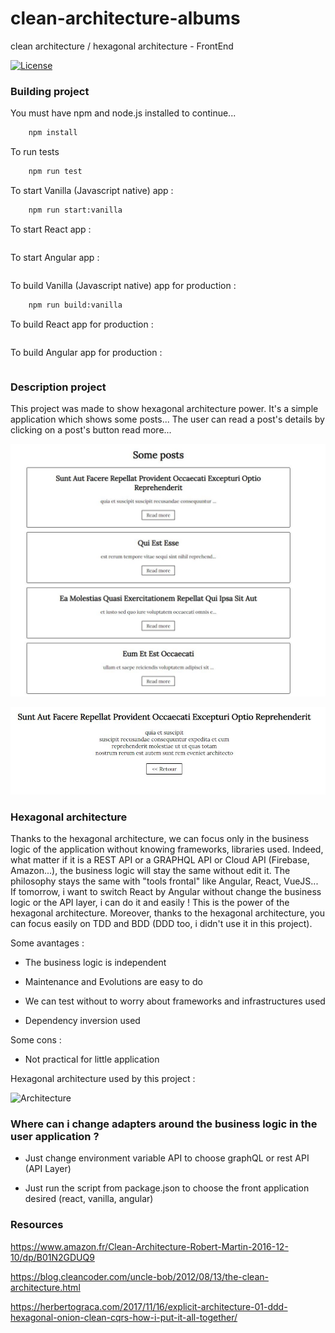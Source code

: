 # clean-architecture-albums

clean architecture / hexagonal architecture - FrontEnd

[![License](https://img.shields.io/badge/License-Apache%202.0-blue.svg)](https://opensource.org/licenses/Apache-2.0)

### Building project

You must have npm and node.js installed to continue...

```bash
    npm install
```

To run tests

```bash
    npm run test
```

To start Vanilla (Javascript native) app :

```bash
    npm run start:vanilla
```

To start React app :

```bash
```

To start Angular app :

```bash
```

To build Vanilla (Javascript native) app for production :

```bash
    npm run build:vanilla
```

To build React app for production :

```bash
```

To build Angular app for production :

```bash
```

### Description project

This project was made to show hexagonal architecture power. It's a simple application which
shows some posts...
The user can read a post's details by clicking on a post's button read more...

![Main application](img/main.jpg)

![Details posts](img/post.jpg)

### Hexagonal architecture

Thanks to the hexagonal architecture, we can focus only in the business logic of the application without knowing 
frameworks, libraries used. Indeed, what matter if it is a REST API or a GRAPHQL API or Cloud API (Firebase, Amazon...), the business logic will stay the same without edit it. The philosophy stays the same with "tools frontal" like Angular, React, VueJS...
If tomorrow, i want to switch React by Angular without change the business logic or
the API layer, i can do it and easily ! This is the power of the hexagonal architecture.
Moreover, thanks to the hexagonal architecture, you can focus easily on TDD and BDD (DDD too, i didn't use it in this project).

Some avantages :

* The business logic is independent

* Maintenance and Evolutions are easy to do

* We can test without to worry about frameworks and infrastructures used

* Dependency inversion used

Some cons :

* Not practical for little application

Hexagonal architecture used by this project : 

![Architecture](img/architecture.jpg)

### Where can i change adapters around the business logic in the user application ?

* Just change environment variable API to choose graphQL or rest API (API Layer)

* Just run the script from package.json to choose the front application desired (react, vanilla, angular)

### Resources 

https://www.amazon.fr/Clean-Architecture-Robert-Martin-2016-12-10/dp/B01N2GDUQ9

https://blog.cleancoder.com/uncle-bob/2012/08/13/the-clean-architecture.html

https://herbertograca.com/2017/11/16/explicit-architecture-01-ddd-hexagonal-onion-clean-cqrs-how-i-put-it-all-together/ 


